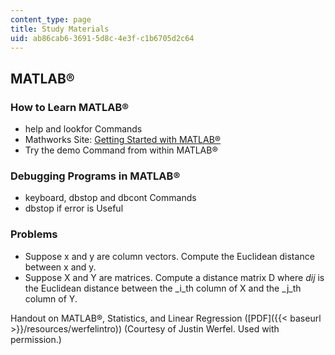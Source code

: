 ```yaml
---
content_type: page
title: Study Materials
uid: ab86cab6-3691-5d8c-4e3f-c1b6705d2c64
---
```


MATLAB®
-------

### How to Learn MATLAB®

*   help and lookfor Commands
*   Mathworks Site: [Getting Started with MATLAB®](https://www.mathworks.com/help/matlab/getting-started-with-matlab.html)
*   Try the demo Command from within MATLAB®

### Debugging Programs in MATLAB®

*   keyboard, dbstop and dbcont Commands
*   dbstop if error is Useful

### Problems

*   Suppose x and y are column vectors. Compute the Euclidean distance between x and y.
*   Suppose X and Y are matrices. Compute a distance matrix D where _dij_ is the Euclidean distance between the _i_th column of X and the _j_th column of Y.

Handout on MATLAB®, Statistics, and Linear Regression ([PDF]({{< baseurl >}}/resources/werfelintro)) (Courtesy of Justin Werfel. Used with permission.)
